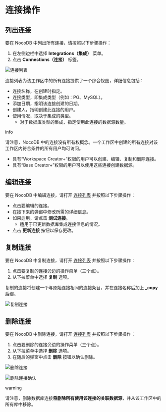 # 连接操作

## 列出连接[](https://docs.nocodb.com/views/views-overview/#list "直接链接到列表")

要在 NocoDB 中列出所有连接，请按照以下步骤操作：

1.  在左侧边栏中选择 **Integrations（集成）** 菜单。
2.  点击 **Connections（连接）** 标签。

![连接列表](https://docs.nocodb.com/assets/images/connections-list-ade76b85ae2223f9a23217e68b908935.png)

连接列表为该工作区中的所有连接提供了一个综合视图，详细信息包括：

-   连接名称，在创建时指定。
-   连接类型，即集成类型（例如：PG、MySQL）。
-   添加日期，指明该连接创建的日期。
-   创建人，指明创建此连接的用户。
-   使用情况，取决于集成的类型。
    -   对于数据库类型的集成，指定使用此连接的数据源数量。

info

请注意，NocoDB 中的连接没有所有权概念。一个工作区中创建的所有连接对该工作区内符合条件的所有用户均可访问。

-   具有“Workspace Creator+”权限的用户可以创建、编辑、复制和删除连接。
-   具有“Base Creator+”权限的用户可以使用这些连接创建数据源。

## 编辑连接[](https://docs.nocodb.com/views/views-overview/#edit "直接链接到编辑")

要在 NocoDB 中编辑连接，请打开 [连接列表](https://docs.nocodb.com/views/views-overview/#list) 并按照以下步骤操作：

-   点击要编辑的连接。
-   在接下来的弹窗中修改所需的详细信息。
-   如果适用，请点击 **测试连接**。
    -   适用于已更新数据库集成连接信息的情况。
-   点击 **更新连接** 按钮以保存更改。

## 复制连接[](https://docs.nocodb.com/views/views-overview/#duplicate "直接链接到复制")

要在 NocoDB 中复制连接，请打开 [连接列表](https://docs.nocodb.com/views/views-overview/#list) 并按照以下步骤操作：

1.  点击要复制的连接旁边的操作菜单（三个点）。
2.  从下拉菜单中选择 **复制** 选项。

复制的连接将创建一个与原始连接相同的连接条目，并在连接名称后加上 **\_copy** 后缀。

![复制连接](https://docs.nocodb.com/assets/images/connection-list-actions-bd0c2ef7ad7782c4ef45064eb80a6aa1.png)

## 删除连接[](https://docs.nocodb.com/views/views-overview/#delete "直接链接到删除")

要在 NocoDB 中删除连接，请打开 [连接列表](https://docs.nocodb.com/views/views-overview/#list) 并按照以下步骤操作：

1.  点击要删除的连接旁边的操作菜单（三个点）。
2.  从下拉菜单中选择 **删除** 选项。
3.  在随后的弹窗中点击 **删除** 按钮以确认删除。

![删除连接](https://docs.nocodb.com/assets/images/connection-list-actions-bd0c2ef7ad7782c4ef45064eb80a6aa1.png)

![删除连接确认](https://docs.nocodb.com/assets/images/connections-delete-confirmation-828f2cfcafb3e4fd81788030fe31f2bf.png)

warning

请注意，删除数据库连接**将删除所有使用该连接的关联数据源**，并从该工作区中的所有库中移除。